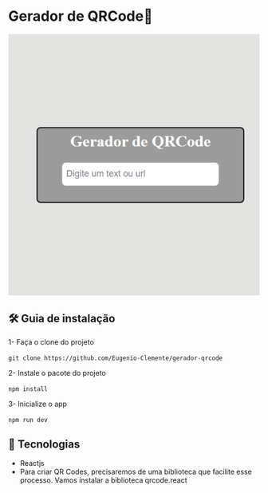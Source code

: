 # Gerador de QRCode🚀


 [<img src="/src/assets/gerador-de-qrcode.gif" alt="geradir-de-qrcode">]()


## 🛠 Guia de instalação
1- Faça o clone do projeto

``
git clone https://github.com/Eugenio-Clemente/gerador-qrcode
``

2- Instale o pacote do projeto

``
npm install
``

3- Inicialize o app

``
npm run dev
``

## 📌 Tecnologias 
- Reactjs
- Para criar QR Codes, precisaremos de uma biblioteca que facilite esse processo. Vamos instalar a biblioteca qrcode.react 

